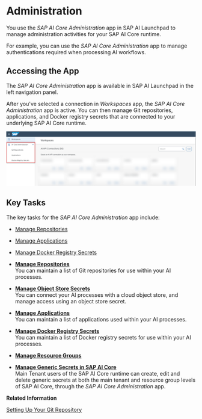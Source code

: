 <!-- loiocb4dd1e3f63644a8b506266cec73474c -->

# Administration

You use the *SAP AI Core Administration* app in SAP AI Launchpad to manage administration activities for your SAP AI Core runtime.

For example, you can use the *SAP AI Core Administration* app to manage authentications required when processing AI workflows.



<a name="loiocb4dd1e3f63644a8b506266cec73474c__section_fg1_d5h_dzb"/>

## Accessing the App

The *SAP AI Core Administration* app is available in SAP AI Launchpad in the left navigation panel.

After you've selected a connection in *Workspaces* app, the *SAP AI Core Administration* app is active. You can then manage Git repositories, applications, and Docker registry secrets that are connected to your underlying SAP AI Core runtime.

![Overview of the AI Core Administration app.](images/Image_AIL_admin_app_e4320bb.png)



<a name="loiocb4dd1e3f63644a8b506266cec73474c__section_mzd_dgp_xsb"/>

## Key Tasks

The key tasks for the *SAP AI Core Administration* app include:

-   [Manage Repositories](manage-repositories-a63b907.md)

-   [Manage Applications](manage-applications-cf2f1d9.md)
-   [Manage Docker Registry Secrets](manage-docker-registry-secrets-6fb7cc0.md)

-   **[Manage Repositories](manage-repositories-a63b907.md "You can maintain a list of Git repositories for use within your AI processes. ")**  
You can maintain a list of Git repositories for use within your AI processes.
-   **[Manage Object Store Secrets](manage-object-store-secrets-0377ede.md "You can connect your AI processes with a cloud object store, and manage access using an object store secret.")**  
You can connect your AI processes with a cloud object store, and manage access using an object store secret.
-   **[Manage Applications](manage-applications-cf2f1d9.md "You can maintain a list of applications used within your AI processes.")**  
You can maintain a list of applications used within your AI processes.
-   **[Manage Docker Registry Secrets](manage-docker-registry-secrets-6fb7cc0.md "You can maintain a list of Docker registry secrets for use within your AI processes. ")**  
You can maintain a list of Docker registry secrets for use within your AI processes.
-   **[Manage Resource Groups](manage-resource-groups-7217afb.md "")**  

-   **[Manage Generic Secrets in SAP AI Core](manage-generic-secrets-in-sap-ai-core-678fd23.md " Main Tenant users of the SAP AI Core runtime can create, edit and
		delete generic secrets at both the main tenant and resource group levels of SAP AI Core, through the SAP AI Core
                                    Administration app.")**  
 Main Tenant users of the SAP AI Core runtime can create, edit and delete generic secrets at both the main tenant and resource group levels of SAP AI Core, through the *SAP AI Core Administration* app.

**Related Information**  


[Setting Up Your Git Repository](https://help.sap.com/docs/AI_CORE/2d6c5984063c40a59eda62f4a9135bee/3269092e37d141a293f0dbd7eaafc829.html)

